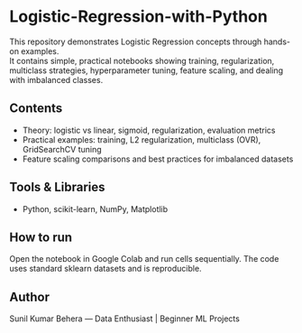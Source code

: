 # Logistic-Regression-with-Python

This repository demonstrates Logistic Regression concepts through hands-on examples.  
It contains simple, practical notebooks showing training, regularization, multiclass strategies, hyperparameter tuning, feature scaling, and dealing with imbalanced classes.

## Contents
- Theory: logistic vs linear, sigmoid, regularization, evaluation metrics
- Practical examples: training, L2 regularization, multiclass (OVR), GridSearchCV tuning
- Feature scaling comparisons and best practices for imbalanced datasets

## Tools & Libraries
- Python, scikit-learn, NumPy, Matplotlib

## How to run
Open the notebook in Google Colab and run cells sequentially. The code uses standard sklearn datasets and is reproducible.

## Author
Sunil Kumar Behera — Data Enthusiast | Beginner ML Projects
